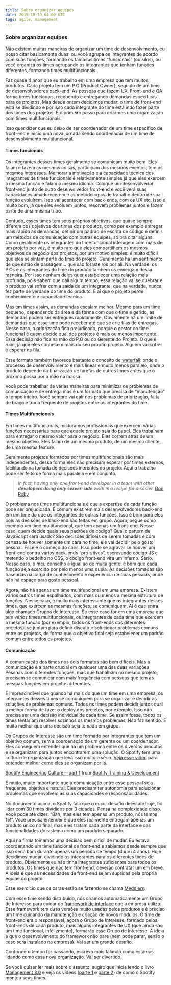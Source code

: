 ```yaml
---
title: Sobre organizar equipes
date: 2015-10-19 00:00 UTC
tags: agile, management
---
```


### Sobre organizar equipes

Não existem muitas maneiras de organizar um time de desenvolvimento, eu posso citar basicamente duas: ou você agrupa os integrantes de acordo com suas funções, formando os famosos times “funcionais” (ou silos), ou você organiza os times agrupando os integrantes que tenham funções diferentes, formando times multifuncionais.

Faz quase 4 anos que eu trabalho em uma empresa que tem muitos produtos. Cada projeto tem um P.O (Product Owner), seguido de um time de desenvolvedores back-end. As pessoas que fazem UX, Front-end e QA forma times funcionais, recebendo e entregando demandas específicas para os projetos. Mas desde ontem decidimos mudar: o time de front-end está se dividindo e por isso cada integrante do time está indo fazer parte dos times dos projetos. É o primeiro passo para criarmos uma organização com times multifuncionais.

Isso quer dizer que eu deixo de ser coordenador de um time específico de front-end e inicio uma nova jornada sendo coordenador de um time de desenvolvimento multifuncional.

#### Times funcionais

Os integrantes desses times geralmente se comunicam muito bem. Eles falam e fazem as mesmas coisas, participam dos mesmos eventos, tem os mesmos interesses. Melhorar a motivação e a capacidade técnica dos integrantes de times funcionais é relativamente simples já que eles exercem a mesma função e falam o mesmo idioma. Coloque um desenvolvedor front-end junto de outro desenvolvedor front-end e você verá suas capacidades amadurecerem e as metodologias de trabalho dentro de sua função evoluírem. Isso vai acontecer com back-ends, com os UX etc. Isso é muito bom, já que eles evoluem juntos, resolvem problemas juntos e fazem parte de uma mesma tribo.

Contudo, esses times tem seus próprios objetivos, que quase sempre diferem dos objetivos dos times dos produtos, como por exemplo entregar mais rápido as demandas, definir um padrão de escrita de código e definir um métodos de comunicação com outras equipes, só pra citar alguns. Como geralmente os integrantes do time funcional interagem com mais de um projeto por vez, é muito raro que eles compartilhem os mesmos objetivos de negócio dos projetos, por um motivo simples: é muito difícil que eles se sintam parte do time do projeto. Geralmente há um sentimento de que estão de passagem… que são forasteiros por ali. Na verdade, os P.Os e os integrantes do time do produto também os enxergam dessa maneira. Por isso nenhum deles quer estabelecer uma relação mais profunda, pois sabem que dali algum tempo, essa relação vai se quebrar e o produto vai sofrer com a saída de um integrante, que na verdade, nunca fez parte de verdade do time do produto. É aí que o projeto perde conhecimento e capacidade técnica.

Mas em times assim, as demandas escalam melhor. Mesmo para um time pequeno, dependendo da área e da forma com que o time é gerido, as demandas podem ser entregues rapidamente. Obviamente há um limite de demandas que esse time pode receber até que se crie filas de entregas. Nesse caso, a priorização fica prejudicada, porque o gestor do time funcional é quem decide qual dos projetos é mais ou menos importante. Essa decisão não fica na mão do P.O ou do Gerente do Projeto. O que é ruim, já que eles conhecem mais do seu próprio projeto. Alguém vai sofrer e esperar na fila.

Esse formato também favorece bastante o conceito de [waterfall](https://en.wikipedia.org/wiki/Waterfall_model): onde o processo de desenvolvimento é mais linear e muito menos paralelo, onde o produto depende da finalização de tarefas de outros times antes que o próximo possa por a mão na massa.

Você pode trabalhar de várias maneiras para minimizar os problemas de comunicação e de entrega mas é um formato que precisa de “manutenção” o tempo inteiro. Você sempre vai cair nos problemas de priorização, falta de braço e troca frequente de projetos entre os integrantes do time.

#### Times Multifuncionais

Em times multifuncionais, misturamos profissionais que exercem várias funções necessárias para que aquele projeto saia do papel. Eles trabalham para entregar o mesmo valor para o negócio. Eles correm atrás de um mesmo objetivo. Eles falam de um mesmo produto, de um mesmo cliente, de uma mesma feature.

Geralmente projetos formados por times multifuncionais são mais independentes, dessa forma eles não precisam esperar por times externos, facilitando na tomada de decisões inerentes do projeto. Aqui o trabalho pode ser feito de forma mais paralela e em conjunto.

> _In fact, having only one front-end developer in a team with other_ **_developers doing only server-side_** _work is a recipe for disaster._ [Don Roby](http://bit.ly/18MX8cg)

O problema nos times multifuncionais é que a expertise de cada função pode ser prejudicada. É comum existirem mais desenvolvedores back-end em um time do que os integrantes de outras funções. Isso é bom para eles pois as decisões de back-end são feitas em grupo. Agora, pegue como exemplo um time multifuncional, que tem apenas um front-end. Nesse caso, quem decide quais seus padrões de código? Qual o pattern de JavaScript será usado? São decisões difíceis de serem tomadas e com certeza se houver somente um cara no time, ele vai decidir pelo gosto pessoal. Esse é o começo do caos. Isso pode se agravar se houver um front-end contra vários back-ends “pró-ativos”, escrevendo código JS e metendo o bedelho no CSS, o código front-end vira um inferno. Sério. Nesse caso, o meu conselho é igual ao de muita gente: é bom que cada função seja exercido por pelo menos uma dupla. As decisões tomadas são baseadas na carga de conhecimento e experiência de duas pessoas, onde não há espaço para gosto pessoal.

Agora, não há apenas um time multifuncional em uma empresa. Existem vários outros times espalhados, com mais ou menos a mesma estrutura de funções. Nesse caso, é muito mais interessante que os integrantes desses times, que exercem as mesmas funções, se comuniquem. Aí é que entra algo chamado Grupos de Interesse. Se esse caso for em uma empresa que tem vários times multifuncionais, os integrantes de cada time que exercem a mesma função (por exemplo, todos os front-ends dos diferentes projetos), se juntam para definir discutir e solucionar problemas comuns entre os projetos, de forma que o objetivo final seja estabelecer um padrão comum entre todos os projetos.

#### Comunicação

A comunicação dos times nos dois formatos são bem difíceis. Mas a comunicação é a parte crucial em qualquer uma das duas variações. Pessoas com diferentes funções, mas que trabalham no mesmo projeto, precisam se comunicar com mais frequência com pessoas que tem as mesmas funções em projetos diferentes.

É imprescindível que quando há mais do que um time em uma empresa, os integrantes desses times se comuniquem para se organizar e decidir as soluções de problemas comuns. Todos os times podem decidir juntos qual a melhor forma de fazer o deploy dos projetos, por exemplo. Isso não precisa ser uma decisão individual de cada time. Se assim fosse, todos os times tentariam resolver sozinhos os mesmos problemas. Não faz sentido. É muito melhor que uma decisão seja tomada em grupo.


Os Grupos de Interesse são um time formado por integrantes que tem um objetivo comum, sem a coordenação de um gerente ou um coordenador. Eles conseguem entender que há um problema entre os diversos produtos e se organizam para juntos encontrarem uma solução. O Spotify tem uma cultura de organização que leva isso muito a sério. [Veja esse vídeo](https://vimeo.com/85490944) para entender melhor como eles se organizam por lá.

[Spotify Engineering Culture — part 1](https://vimeo.com/85490944) from [Spotify Training & Development](https://vimeo.com/user14023874)

É muito, muito importante que a comunicação entre esse pessoal seja frequente, objetiva e natural. Eles precisam ter autonomia para solucionar problemas que envolvem as suas capacidades e responsabilidades.

No documento acima, o Spotify fala que o maior desafio deles até hoje, foi lidar com 30 times divididos por 3 cidades. Pensa na complexidade disso. Você pode até dizer: “Bah, mas eles tem apenas um produto, nós temos 15!”. Você precisa entender é que eles realmente entregam apenas um produto único no final, mas eles tratam cada parte da interface e das funcionalidades do sistema como um produto separado.

Aqui na firma tomamos uma decisão bem difícil de mudar. Eu estava coordenando um time funcional de front-end e sabíamos desde sempre que isso seria bom durante apenas um período de tempo (durou 4 anos). Hoje decidimos mudar, dividindo os integrantes para os diferentes times de produto. Obviamente eu não tinha integrantes suficientes para todos os produtos. Os times que não tem front-end, deverão contratar um em breve. A ideia é que as necessidades de front-end sejam supridas pela própria equipe do projeto.

Esse exercício que os caras estão se fazendo se chama [Meddlers](http://noop.nl/2011/09/meddlers-free-exercise.html).

Com esse time sendo distribuído, nós criamos automaticamente um Grupo de Interesse para cuidar do [framework de interface](http://opensource.locaweb.com.br/locawebstyle/) que a empresa utiliza. Esse framework tem duas versões muito usadas pelos produtos e é preciso um time cuidando da manutenção e criação de novos módulos. O time de front-end era o responsável, agora o Grupo de Interesse, formado pelos front-ends de cada produto, mais alguns integrantes de UX (que ainda são um time funcional, infelizmente), formarão esse Grupo de Interesse. A ideia é que o desenvolvimento do framework não pare (nem pode parar, senão o caso será instalado na empresa). Vai ser um grande desafio.

Conforme o tempo for passando, escrevo mais falando como estamos lidando como essa nova organização. Vai ser divertido.

Se você quiser ler mais sobre o assunto, sugiro que inicie lendo o livro [Management 3.0](https://management30.com/product/management30/) e veja os vídeos ([parte 1](https://vimeo.com/85490944) e [parte 2](http://vimeo.com/94950270)) de como o Spotify montou seus times.
